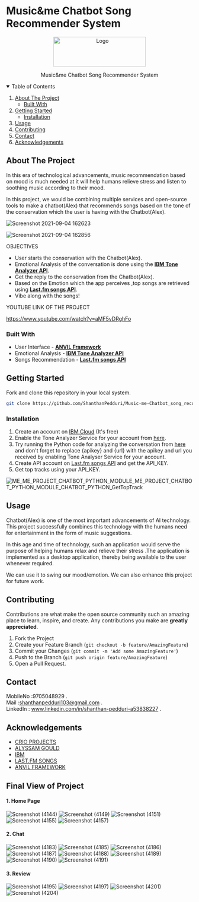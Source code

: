 # Music&me Chatbot Song Recommender System

<p align="center">
    <img src="https://user-images.githubusercontent.com/82326026/132090844-b7567cf9-2080-407a-8e1c-28700eb7b339.png" alt="Logo" width="250" height="80">
</p>
<p align="center">
Music&me Chatbot Song Recommender System
</p>  
  
  
  <details open="open">
  <summary>Table of Contents</summary>
  <ol>
    <li>
      <a href="#about-the-project">About The Project</a>
      <ul>
        <li><a href="#built-with">Built With</a></li>
      </ul>
    </li>
    <li>
      <a href="#getting-started">Getting Started</a>
      <ul>
        <li><a href="#installation">Installation</a></li>
      </ul>
    </li>
    <li><a href="#usage">Usage</a></li>
    <li><a href="#contributing">Contributing</a></li>
    <li><a href="#contact">Contact</a></li>
    <li><a href="#acknowledgements">Acknowledgements</a></li>
  </ol>
</details>
  
  
  ## About The Project
In this era of technological advancements, music recommendation based on mood is much needed at it will help humans relieve stress and listen  to soothing music according to their mood.
  
In this project, we would be combining multiple services and open-source tools to make a chatbot(Alex) that recommends songs based on the tone of the conservation which the user is having with the Chatbot(Alex).
  
  ![Screenshot 2021-09-04 162623](https://user-images.githubusercontent.com/82326026/132092168-c92b50f5-2a07-4cbe-8ffa-283570f7250d.png)
  
  ![Screenshot 2021-09-04 162856](https://user-images.githubusercontent.com/82326026/132092181-6e56fa4e-a40f-4f45-b03a-4920df1aeeda.png)


 OBJECTIVES

* User starts the conservation with the Chatbot(Alex).
* Emotional Analysis of the conversation is done using the **[IBM Tone Analyzer API](https://tone-analyzer-demo.ng.bluemix.net/)**.
* Get the reply to the conservation from the Chatbot(Alex).
* Based on the Emotion which the app perceives ,top songs are retrieved using **[Last.fm songs API](https://www.last.fm/)**.
* Vibe along with the songs! 

YOUTUBE LINK OF THE PROJECT 

https://www.youtube.com/watch?v=aMF5vDRghFo


### Built With
  
* User Interface  - **[ANVIL Framework](https://anvil.works/)**
* Emotional Analysis - **[IBM Tone Analyzer API](https://tone-analyzer-demo.ng.bluemix.net/)**  
* Songs Recommendation - **[Last.fm songs API](https://www.last.fm/)**
  
## Getting Started
Fork and clone this repository in your local system.
 ```sh
git clone https://github.com/ShanthanPedduri/Music-me-Chatbot_song_recommendor_system-.git
 ```
### Installation
1. Create an account on [IBM Cloud](https://cloud.ibm.com/) (It's free)
2. Enable the Tone Analyzer Service for your account from [here](https://cloud.ibm.com/catalog/services/tone-analyzer).
3. Try running the Python code for analyzing the conversation from [here](https://cloud.ibm.com/apidocs/tone-analyzer?code=python#tone) and don't forget to replace {apikey} and {url} with the apikey and url you received by enabling Tone Analyser Service for your account.
4. Create API account on [Last.fm songs API](https://www.last.fm/) and get the API_KEY.
5. Get top tracks using your API_KEY.

![ME_ME_PROJECT_CHATBOT_PYTHON_MODULE_ME_PROJECT_CHATBOT_PYTHON_MODULE_CHATBOT_PYTHON_GetTopTrack](https://user-images.githubusercontent.com/82326026/132092824-5b8a7cd3-0099-49fd-acdb-743bec7a9635.png)

## Usage

Chatbot(Alex) is one of the most important advancements of AI technology. This project successfully combines this technology with the humans need for entertainment in the form of  music suggestions.

In this age and time of technology, such an application would serve the purpose of helping humans relax and relieve their stress .The application is implemented as a desktop application, thereby being available to the user whenever required.

We can use it to swing our mood/emotion. We can also enhance this project for future work.

## Contributing

Contributions are what make the open source community such an amazing place to learn, inspire, and create. Any contributions you make are **greatly appreciated**.

1. Fork the Project
2. Create your Feature Branch (`git checkout -b feature/AmazingFeature`)
3. Commit your Changes (`git commit -m 'Add some AmazingFeature'`)
4. Push to the Branch (`git push origin feature/AmazingFeature`)
5. Open a Pull Request.

## Contact
MobileNo :9705048929 .                                                                                                                                                      
Mail     :shanthanpedduri103@gmail.com .                                                                                                                                    
LinkedIn : www.linkedin.com/in/shanthan-pedduri-a53838227 .
    
## Acknowledgements

* [CRIO PROJECTS](https://www.crio.do/projects/)
* [ALYSSAM GOULD](https://github.com/alyssamgould/chatbot/blob/master/intents.json)
* [IBM](https://cloud.ibm.com/)
* [LAST.FM SONGS](https://www.last.fm/)
* [ANVIL FRAMEWORK](https://anvil.works/)

## Final View of Project

#### 1. Home Page
![Screenshot (4144)](https://user-images.githubusercontent.com/82352524/132102507-d964f557-0734-4780-9cd3-e06c645c577e.png)
![Screenshot (4149)](https://user-images.githubusercontent.com/82352524/132102630-7c983132-d212-4643-a443-b8ead1efa2c0.png)
![Screenshot (4151)](https://user-images.githubusercontent.com/82352524/132102742-cb66e706-8a60-4a6d-a0ff-d61969d4f3b4.png)
![Screenshot (4155)](https://user-images.githubusercontent.com/82352524/132102856-8e9caa06-e12b-4009-a72c-0b7bfbfaee0f.png)
![Screenshot (4157)](https://user-images.githubusercontent.com/82352524/132102901-cfb6e90f-6dc4-4175-a68b-edb49f30c5eb.png)

#### 2. Chat
![Screenshot (4183)](https://user-images.githubusercontent.com/82352524/132103470-deb24170-fade-45d0-b2c7-c82607bc891b.png)
![Screenshot (4185)](https://user-images.githubusercontent.com/82352524/132103501-c107d53e-2fcc-4c9e-af8b-a2f6aab0bc6d.png)
![Screenshot (4186)](https://user-images.githubusercontent.com/82352524/132103534-d65a41c6-05e5-41ee-bc5f-bfe0b0afe818.png)
![Screenshot (4187)](https://user-images.githubusercontent.com/82352524/132103553-a92ddced-0b37-45ed-8ee5-9832992f8ff0.png)
![Screenshot (4188)](https://user-images.githubusercontent.com/82352524/132103572-4f5a98c7-60b7-4943-bb75-cc45d9444581.png)
![Screenshot (4189)](https://user-images.githubusercontent.com/82352524/132103587-d3920ba8-9992-46ab-9cce-50596772b399.png)
![Screenshot (4190)](https://user-images.githubusercontent.com/82352524/132103606-cb6b5536-0a21-45b6-a7aa-59ded03edfe7.png)
![Screenshot (4191)](https://user-images.githubusercontent.com/82352524/132103631-c184faa0-0be6-4757-a976-c34deac2bba9.png)

#### 3. Review
![Screenshot (4195)](https://user-images.githubusercontent.com/82352524/132103673-75a01819-5780-4029-8000-65cb31a68771.png)
![Screenshot (4197)](https://user-images.githubusercontent.com/82352524/132103697-67d01cb9-a307-4916-a54e-ca701c192560.png)
![Screenshot (4201)](https://user-images.githubusercontent.com/82352524/132103739-49e7d128-8473-4b94-b867-6c8d4356476a.png)
![Screenshot (4204)](https://user-images.githubusercontent.com/82352524/132103804-c71037f2-572b-418d-8e4d-6b553fd016fa.png)







